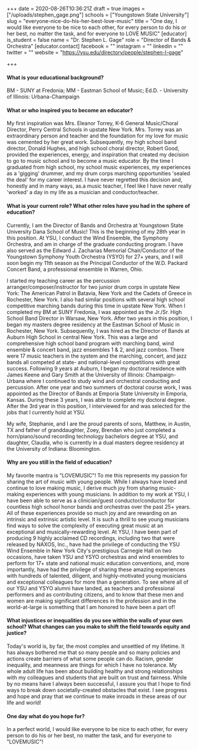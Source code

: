 +++
date = 2020-08-26T10:36:21Z
draft = true
images = ["/uploads/stephen_gage.png"]
schools = ["Youngstown State University"]
slug = "everyone-nice-do-his-her-best-love-music"
title = "One day, I would like everyone to be nice to each other, for every person to do his or her best, no matter the task, and for everyone to LOVE MUSIC"
[educator]
is_student = false
name = "Dr. Stephen L. Gage"
role = "Director of Bands & Orchestra"
[educator.contact]
facebook = ""
instagram = ""
linkedin = ""
twitter = ""
website = "https://ysu.edu/directory/people/stephen-l-gage"

+++
#### What is your educational background?

BM - SUNY at Fredonia; MM - Eastman School of Music; Ed.D. - University of Illinois: Urbana-Champaign

#### What or who inspired you to become an educator?

My first inspiration was Mrs. Eleanor Torrey, K-6 General Music/Choral Director, Perry Central Schools in upstate New York. Mrs. Torrey was an extraordinary person and teacher and the foundation for my love for music was cemented by her great work. Subsequently, my high school band director, Donald Hughes, and high school choral director, Robert Good, provided the experiences, energy, and inspiration that created my decision to go to music school and to become a music educator. By the time I graduated from high school, my school music experiences, my experiences as a 'gigging' drummer, and my drum corps marching opportunities 'sealed the deal' for my career interest. I have never regretted this decision and, honestly and in many ways, as.a music teacher, I feel like I have never really 'worked' a day in my life as a musician and conductor/teacher.

#### What is your current role? What other roles have you had in the sphere of education?

Currently, I am the Director of Bands and Orchestra at Youngstown State University Dana School of Music! This is the beginning of my 28th year in this position. At YSU, I conduct the Wind Ensemble, the Symphony Orchestra, and am in charge of the graduate conducting program. I have also served as the Edward J. Zacharias Memorial Chair/Conductor of the Youngstown Symphony Youth Orchestra (YSYO) for 27+ years, and I will soon begin my 11th season as the Principal Conductor of the W.D. Packard Concert Band, a professional ensemble in Warren, Ohio.

I started my teaching career as the percussion arranger/composer/instructor for two junior drum corps in upstate New York: The American Patrol in Batavia, New York and the Cadets of Greece in Rochester, New York. I also had similar positions with several high school competitive marching bands during this time in upstate New York. When I completed my BM at SUNY Fredonia, I was appointed as the Jr./Sr. High School Band Director in Warsaw, New York. After two years in this position, I began my masters degree residency at the Eastman School of Music in Rochester, New York. Subsequently, I was hired as the Director of Bands at Auburn High School in central New York. This was a large and comprehensive high school band program with marching band, wind ensemble & concert band, jazz ensembles 1 & 2, and jazz combos. There were 17 music teachers in the system and the marching, concert, and jazz bands all competed at state- and national-level competitions with great success. Following 9 years at Auburn, I began my doctoral residence with James Keene and Gary Smith at the University of Illinois: Champaign-Urbana where I continued to study wind and orchestral conducting and percussion. After one year and two summers of doctoral course work, I was appointed as the Director of Bands at Emporia State University in Emporia, Kansas. During these 3 years, I was able to complete my doctoral degree. After the 3rd year in this position, I interviewed for and was selected for the jobs that I currently hold at YSU.

My wife, Stephanie, and I are the proud parents of sons, Matthew, in Austin, TX and father of granddaughter, Zoey, Brendan who just completed a horn/piano/sound recording technology bachelors degree at YSU, and daughter, Claudia, who is currently in a dual masters degree residency at the University of Indiana: Bloomington.

#### Why are you still in the field of education?

My favorite mantra is "LOVEMUSIC"! To me this represents my passion for sharing the art of music with young people. While I always have loved and continue to love making music, I derive much joy from sharing music-making experiences with young musicians. In addition to my work at YSU, I have been able to serve as a clinician/guest conductor/conductor for countless high school honor bands and orchestras over the past 25+ years. All of these experiences provide so much joy and are rewarding on an intrinsic and extrinsic artistic level. It is such a thrill to see young musicians find ways to solve the complexity of executing great music at an exceptional and musically-rewarding level. At YSU, I have been part of producing 9 highly acclaimed CD recordings, including two that were released by NAXOS, Inc., have had the privilege of conducting the YSU Wind Ensemble in New York City's prestigious Carnegie Hall on two occasions, have taken YSU and YSYO orchestras and wind ensembles to perform for 17+ state and national music education conventions, and, more importantly, have had the privilege of sharing these amazing experiences with hundreds of talented, diligent, and highly-motivated young musicians and exceptional colleagues for more than a generation. To see where all of our YSU and YSYO alumni have landed, as teachers and professional performers and as contributing citizens, and to know that these men and women are making significant differences in the profession and in the world-at-large is something that I am honored to have been a part of!

#### What injustices or inequalities do you see within the walls of your own school? What changes can you make to shift the field towards equity and justice?

Today's world is, by far, the most complex and unsettled of my lifetime. It has always bothered me that so many people and so many policies and actions create barriers of what some people can do. Racism, gender inequality, and meanness are things for which I have no tolerance. My whole adult life has been about building healthy and strong relationships with my colleagues and students that are built on trust and fairness. While by no means have I always been successful, I assure you that I hope to find ways to break down societally-created obstacles that exist. I see progress and hope and pray that we continue to make inroads in these areas of our life and world!

#### One day what do you hope for?

In a perfect world, I would like everyone to be nice to each other, for every person to do his or her best, no matter the task, and for everyone to "LOVEMUSIC"!